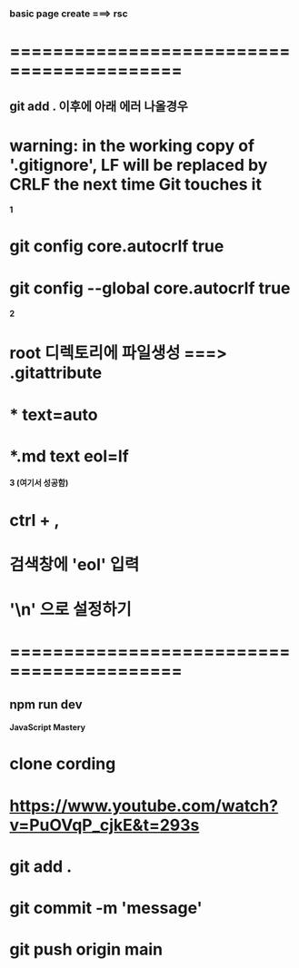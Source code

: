 ### basic page create ===> rsc 

# ==========================================
## git add . 이후에 아래 에러 나올경우 
# warning: in the working copy of '.gitignore', LF will be replaced by CRLF the next time Git touches it

#### 1
# git config core.autocrlf true
# git config --global core.autocrlf true

#### 2
# root 디렉토리에 파일생성 ===> .gitattribute 
# * text=auto
# *.md text eol=lf

#### 3 (여기서 성공함)
# ctrl + ,
# 검색창에 'eol' 입력
# '\n' 으로 설정하기

# ==========================================

## npm run dev

#### JavaScript Mastery
# clone cording
# https://www.youtube.com/watch?v=PuOVqP_cjkE&t=293s


# git add .
# git commit -m 'message'
# git push origin main


